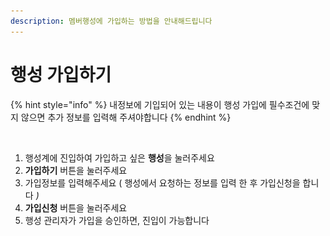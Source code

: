```yaml
---
description: 멤버행성에 가입하는 방법을 안내해드립니다
---
```


# 행성 가입하기

{% hint style="info" %}
내정보에 기입되어 있는 내용이 행성 가입에 필수조건에 맞지 않으면 추가 정보를 입력해 주셔야합니다&#x20;
{% endhint %}

<figure><img src="../../../.gitbook/assets/스크린샷 2023-11-20 오후 11.00.01 복사.png" alt=""><figcaption></figcaption></figure>

1. 행성계에 진입하여 가입하고 싶은 **행성**을 눌러주세요
2. **가입하기** 버튼을 눌러주세요
3. 가입정보를 입력해주세요 ( 행성에서 요청하는 정보를 입력 한 후 가입신청을 합니다 _)_
4. **가입신청** 버튼을 눌러주세요
5. 행성 관리자가 가입을 승인하면, 진입이 가능합니다&#x20;


